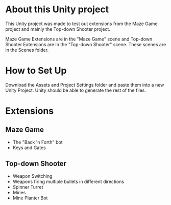# About this Unity project
This Unity project was made to test out extensions from the Maze Game project and mainly the Top-down Shooter project.

Maze Game Extensions are in the "Maze Game" scene and Top-down Shooter Extensions are in the "Top-down Shooter" scene. These scenes are in the Scenes folder.

# How to Set Up
Download the Assets and Project Settings folder and paste them into a new Unity Project. Unity should be able to generate the rest of the files.

# Extensions
## Maze Game
- The "Back 'n Forth" bot
- Keys and Gates

## Top-down Shooter
- Weapon Switching
- Weapons firing multiple bullets in different directions
- Spinner Turret
- Mines
- Mine Planter Bot
